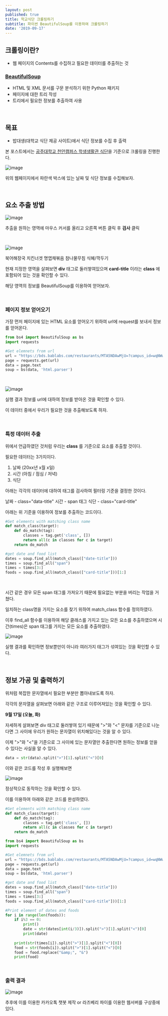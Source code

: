```yaml
---
layout: post
published: true
title: 학교식단 크롤링하기
subtitle: 파이썬 BeautifulSoup를 이용하여 크롤링하기
date: '2019-09-17'
---
```


## 크롤링이란?

- 웹 페이지의 Contents를 수집하고 필요한 데이터를 추출하는 것

### [BeautifulSoup](https://www.google.com/search?q=beautifulsoup&oq=beautifulsoup&aqs=chrome..69i57j69i59j35i39l2j69i60l2.3275j0j7&sourceid=chrome&ie=UTF-8)

- HTML 및 XML 문서를 구문 분석하기 위한 Python 패키지
- 페이지에 대한 트리 작성
- 트리에서 필요한 정보를 추출하여 사용

<br>

## 목표

- 밥대생(대학교 식단 제공 사이트)에서 식단 정보를 수집 후 출력

본 포스트에서는 [공주대학교 천안캠퍼스 학생생활관 식단](https://bds.bablabs.com/restaurants/MTA5NDAwMjU=?campus_id=wqNWwIvBVE)을 기준으로 크롤링을 진행한다.

![image](https://user-images.githubusercontent.com/50393277/65023850-aa66bb00-d96e-11e9-82a8-3721b17cdd7c.png)

위의 웹페이지에서 파란색 박스에 있는 날짜 및 식단 정보를 수집해보자.

<br>

## 요소 추출 방법

![image](https://user-images.githubusercontent.com/50393277/65024730-61b00180-d970-11e9-9dc8-319bf60a8f40.png)

추출을 원하는 영역에 마우스 커서를 올리고 오른쪽 버튼 클릭 후 **검사** 클릭

<br>

![image](https://user-images.githubusercontent.com/50393277/65024861-97ed8100-d970-11e9-9880-436ea0e2b7be.png)

**<div data-v-45a7895a="" class="card-title">** 북어해장국 치킨너겟 명엽채볶음 참나물무침 식혜/깍두기</div>

현재 지정한 영역을 살펴보면 **div** 태그로 둘러쌓여있으며 **card-title** 이라는 **class** 에 포함되어 있는 것을 확인할 수 있다.

해당 영역의 정보를 BeautifulSoup를 이용하여 얻어보자.

<br>

### 페이지 정보 얻어오기

가장 먼저 페이지에 있는 HTML 요소를 얻어오기 위하여 url에 request를 보내서 정보를 얻어온다.

```python
from bs4 import BeautifulSoup as bs
import requests

#Get elemnets from url
url = "https://bds.bablabs.com/restaurants/MTA5NDAwMjU=?campus_id=wqNWwIvBVE"
page = requests.get(url)
data = page.text
soup = bs(data, 'html.parser')
```

<br>

![image](https://user-images.githubusercontent.com/50393277/65025415-a5573b00-d971-11e9-89af-1f1d443afccb.png)

실행 결과 정보를 url에 대하여 정보를 받아온 것을 확인할 수 있다.

이 데이터 중에서 우리가 필요한 것을 추출해보도록 하자.

<br>

### 특정 데이터 추출

위에서 언급하였던 것처럼 우리는 **class** 를 기준으로 요소를 추출할 것이다.

필요한 데이터는 3가지이다.

1. 날짜 (20xx년 x월 x일)
2. 시간 (아침 / 점심 / 저녁)
3. 식단

아래는 각각의 데이터에 대하여 태그를 검사하여 필터링 기준을 결정한 것이다.

날짜 - class="data-title"
시간 - span 태그
식단 - class="card-title"

아래는 위 기준을 이용하여 정보를 추출하는 코드이다.

```python
#Get elements with matching class name
def match_class(target):                                                        
    def do_match(tag):                                                          
        classes = tag.get('class', [])                                          
        return all(c in classes for c in target)                                
    return do_match

#get date and food list
dates = soup.find_all(match_class(["date-title"]))
times = soup.find_all("span")
times = times[3:]
foods = soup.find_all(match_class(["card-title"]))[1:]
```

<br>

시간 같은 경우 모든 span 태그를 가져오기 때문에 필요없는 부분을 버리는 작업을 거쳤다.

일치하는 class명을 가지는 요소를 찾기 위하여 match_class 함수를 정의하였다.

이후 find_all 함수를 이용하여 해당 클래스를 가지고 있는 모든 요소를 추출하였으며 시간(times)은 span 태그를 가지는 모든 요소를 추출하였다.

![image](https://user-images.githubusercontent.com/50393277/65026210-0c292400-d973-11e9-8627-d0f804b336d6.png)

실행 결과를 확인하면 정보뿐만이 아니라 여러가지 태그가 섞여있는 것을 확인할 수 있다.

<br>

## 정보 가공 및 출력하기

위처럼 복잡한 문자열에서 필요한 부분만 뽑아내보도록 하자.

각각의 문자열을 살펴보면 아래와 같은 구조로 이루어져있는 것을 확인할 수 있다.

**<div class="date-title" data-v-de55ce24="">9월 17일 (오늘, 화)</div>**

자세하게 살펴보면 div 태그로 둘러쌓여 있기 때문에 ">"와 "<" 문자를 기준으로 나눈다면 그 사이에 우리가 원하는 문자열이 위치해있다는 것을 알 수 있다.

이제 ">"와 "<"을 기준으로 그 사이에 있는 문자열만 추출한다면 원하는 정보를 얻을 수 있다는 사실을 알 수 있다.

```python
data = str(data).split(">")[1].split("<")[0]
```

이와 같은 코드를 작성 후 실행해보면

![image](https://user-images.githubusercontent.com/50393277/65039841-1e648b80-d98e-11e9-9cf3-62ac5146d639.png)

정상적으로 동작하는 것을 확인할 수 있다.

이를 이용하여 아래와 같은 코드를 완성하였다.

```python
#Get elements with matching class name
def match_class(target):                                                        
    def do_match(tag):                                                          
        classes = tag.get('class', [])                                          
        return all(c in classes for c in target)                                
    return do_match

from bs4 import BeautifulSoup as bs
import requests

#Get elemnets from url
url = "https://bds.bablabs.com/restaurants/MTA5NDAwMjU=?campus_id=wqNWwIvBVE"
page = requests.get(url)
data = page.text
soup = bs(data, 'html.parser')

#get date and food list
dates = soup.find_all(match_class(["date-title"]))
times = soup.find_all("span")
times = times[3:]
foods = soup.find_all(match_class(["card-title"]))[1:]

#Print element of dates and foods
for i in range(len(foods)):
    if i%3 == 0:
        print()
        date = str(dates[int(i/3)]).split(">")[1].split("<")[0]
        print(date)
    
    print(str(times[i]).split(">")[1].split("<")[0])
    food = str(foods[i]).split(">")[1].split("<")[0]
    food = food.replace("&amp;", "&")
    print(food)
```

<br>

### 출력 결과

![image](https://user-images.githubusercontent.com/50393277/65039985-5ff53680-d98e-11e9-8b4b-8c28c4ede73e.png)

추후에 이를 이용한 카카오톡 챗봇 제작 or 라즈베리 파이를 이용한 웹서버를 구상중에 있다.
